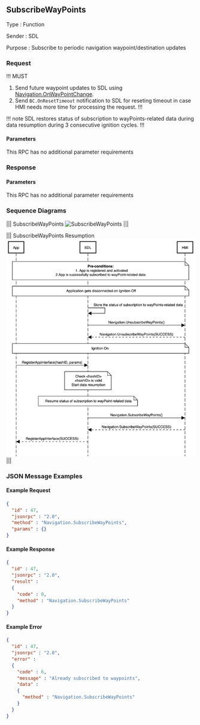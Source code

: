 ## SubscribeWayPoints

Type
: Function

Sender
: SDL

Purpose
: Subscribe to periodic navigation waypoint/destination updates

### Request

!!! MUST
1. Send future waypoint updates to SDL using [Navigation.OnWayPointChange](../onwaypointchange).
2. Send `BC.OnResetTimeout` notification to SDL for reseting timeout in case HMI needs more time for processing the request.
!!!

!!! note
SDL restores status of subscription to wayPoints-related data during data resumption during 3 consecutive ignition cycles.
!!!

#### Parameters

This RPC has no additional parameter requirements

### Response

#### Parameters

This RPC has no additional parameter requirements

### Sequence Diagrams

|||
SubscribeWayPoints
![SubscribeWayPoints](./assets/SubscribeWayPoints.png)
|||

|||
SubscribeWayPoints Resumption
![SubscribeWayPoints](./assets/SubscribeWayPoints_Resumption.png)
|||

### JSON Message Examples

#### Example Request

```json
{
  "id" : 47,
  "jsonrpc" : "2.0",
  "method" : "Navigation.SubscribeWayPoints",
  "params" : {}
}
```

#### Example Response

```json
{
  "id" : 47,
  "jsonrpc" : "2.0",
  "result" :
  {
    "code" : 0,
    "method" : "Navigation.SubscribeWayPoints"
  }
}
```

#### Example Error

```json
{
  "id" : 47,
  "jsonrpc" : "2.0",
  "error" :
  {
    "code" : 6,
    "message" : "Already subscribed to waypoints",
    "data" :
    {
      "method" : "Navigation.SubscribeWayPoints"
    }
  }
}
```
